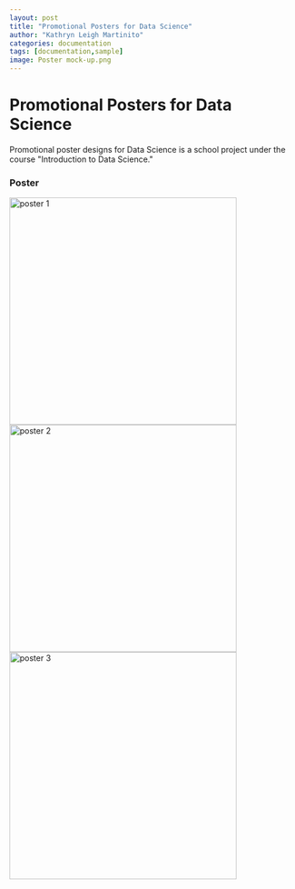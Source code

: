 ```yaml
---
layout: post
title: "Promotional Posters for Data Science"
author: "Kathryn Leigh Martinito"
categories: documentation
tags: [documentation,sample]
image: Poster mock-up.png
---
```


# Promotional Posters for Data Science
Promotional poster designs for Data Science is a school project under the course "Introduction to Data Science."

### Poster
<img width="400" alt="poster 1" src="https://github.com/user-attachments/assets/5f7430ad-cfb6-435a-9ea8-193e348e8e07">
<img width="400" alt="poster 2" src="https://github.com/user-attachments/assets/a9043944-a22d-4df9-912d-7c94f4f00780">
<img width="400" alt="poster 3" src="https://github.com/user-attachments/assets/3c06cade-f6c3-4789-ae10-41a41cd9bb90">
